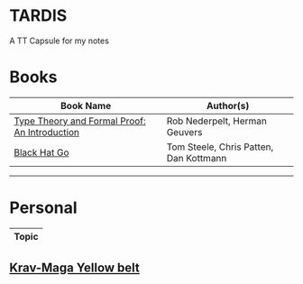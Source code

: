 # TARDIS
A TT Capsule for my notes

# Books

Book Name | Author(s)
--------- | -------------
[Type Theory and Formal Proof: An Introduction](books/Type_Theory_and_Formal_Proof.org)| Rob Nederpelt, Herman Geuvers
[Black Hat Go](books/Black_Hat_Go.org)| Tom Steele, Chris Patten, Dan Kottmann
----

# Personal

Topic |
------|
[Krav-Maga Yellow belt](./personal/kravmaga/yellowbelt.org)
----